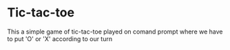 # Tic-tac-toe

This a simple game of tic-tac-toe played on comand prompt where we have to put 'O' or 'X' according to our turn 
